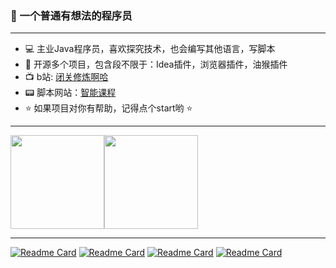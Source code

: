 ### 👋 一个普通有想法的程序员

---

- 💻 主业Java程序员，喜欢探究技术，也会编写其他语言，写脚本
- 🚀 开源多个项目，包含段不限于：Idea插件，浏览器插件，油猴插件
- 📺 b站: [闭关修炼啊哈](https://space.bilibili.com/386045526)
- 📟 脚本网站：[智能课程](http://smartcourse.ltd/)
- ⭐ 如果项目对你有帮助，记得点个start哟 ⭐

---
<img align="" height="150px" src="https://github-readme-stats.vercel.app/api?username=yangfeng20&hide_title=true&show_icons=true&theme=dracula&count_private=true&bg_color=0,76a6a7,c2ce58,d9ac8a&locale=cn"/><img align="" height="150px" src="https://github-readme-stats.vercel.app/api/top-langs/?username=yangfeng20&hide_title=true&layout=compact&hide=kotlin,css&bg_color=0,69d8d9,c2ce58,c38fdc&theme=graywhite&locale=cn" />

---


[![Readme Card](https://github-readme-stats.vercel.app/api/pin/?username=yangfeng20&repo=boss_batch_push&bg_color=0,69d8d9,c2ce58,c38fdc&theme=graywhite)](https://github.com/yangfeng20/boss_batch_push)
[![Readme Card](https://github-readme-stats.vercel.app/api/pin/?username=yangfeng20&repo=git_config&bg_color=0,69d8d9,c2ce58,c38fdc&theme=graywhite)](https://github.com/yangfeng20/git_config)
[![Readme Card](https://github-readme-stats.vercel.app/api/pin/?username=yangfeng20&repo=peek_request_header&bg_color=0,69d8d9,c2ce58,c38fdc&theme=graywhite)](https://github.com/yangfeng20/peek_request_header)
[![Readme Card](https://github-readme-stats.vercel.app/api/pin/?username=yangfeng20&repo=java-agent-demo&bg_color=0,69d8d9,c2ce58,c38fdc&theme=graywhite)](https://github.com/yangfeng20/java-agent-demo)
